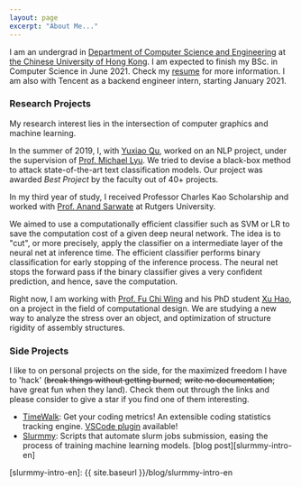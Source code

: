 ```yaml
---
layout: page
excerpt: "About Me..."
---
```


I am an undergrad in [Department of Computer Science and Engineering][cse-web] at [the Chinese University of Hong Kong][cuhk-web]. I am expected to finish my BSc. in Computer Science in June 2021. Check my [resume][my-resume] for more information. 
I am also with Tencent as a backend engineer intern, starting January 2021.

### Research Projects

My research interest lies in the intersection of computer graphics and machine learning.

In the summer of 2019, I, with [Yuxiao Qu][qyx-web], worked on an NLP project, under the supervision of [Prof. Michael Lyu][michael-web]. We tried to devise a black-box method to attack state-of-the-art text classification models. Our project was awarded *Best Project* by the faculty out of 40+ projects.

In my third year of study, I received Professor Charles Kao Scholarship and worked with [Prof. Anand Sarwate][anand-web] at Rutgers University.

We aimed to use a computationally efficient classifier such as SVM or LR to save the computation cost of a given deep neural network. The idea is to "cut", or more precisely, apply the classifier on a intermediate layer of the neural net at inference time. The efficient classifier performs binary classification for early stopping of the inference process. The neural net stops the forward pass if the binary classifier gives a very confident prediction, and hence, save the computation.

Right now, I am working with [Prof. Fu Chi Wing][philip-web] and his PhD student [Xu Hao][xuhao-web], on a project in the field of computational design. We are studying a new way to analyze the stress over an object, and optimization of structure rigidity of assembly structures.

### Side Projects

I like to on personal projects on the side, for the maximized freedom I have to 'hack' 
(~~break things without getting burned~~; 
~~write no documentation~~; have great fun when they land). 
Check them out through the links and please consider to give a star if you find one of them interesting.

- [TimeWalk][timewalk-core]: Get your coding metrics! An extensible coding statistics tracking engine. [VSCode plugin][timewalk-vscode] available!
- [Slurmmy][slurmmy-github]: Scripts that automate slurm jobs submission, easing the process of training machine learning models. [blog post][slurmmy-intro-en]

[sid-web]: http://staff.ie.cuhk.edu.hk/~sjaggi/
[michael-web]: http://www.cse.cuhk.edu.hk/~lyu
[cse-web]: http://www.cse.cuhk.edu.hk
[cuhk-web]: http://www.cuhk.edu.hk
[xuhao-web]: http://www.cse.cuhk.edu.hk/~haoxu
[anand-web]: https://www.ece.rutgers.edu/~asarwate/
[philip-web]: http://www.cse.cuhk.edu.hk/~cwfu
[qyx-web]: https://cohenqu.github.io
[my-resume]: ./assets/files/cv.pdf
[timewalk-core]: https://github.com/desmondlzy/timewalk-core
[timewalk-vscode]: https://github.com/desmondlzy/timewalk-vscode
[slurmmy-github]: https://github.com/desmondlzy/slurmmy
[slurmmy-intro-en]: {{ site.baseurl }}/blog/slurmmy-intro-en